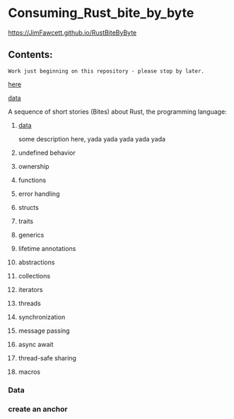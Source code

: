
# Consuming_Rust_bite_by_byte<br />

https://JimFawcett.github.io/RustBiteByByte

## Contents:

    Work just beginning on this repository - please stop by later.

[here](#place2)

[data](#data-1)

 A sequence of short stories (Bites) about Rust, the programming language:
  
1. [data](#data-1)

    some description here, yada yada yada
    yada yada

2. undefined behavior
3. ownership
4. functions
5. error handling
6. structs
7. traits
8. generics
9. lifetime annotations
10. abstractions
11. collections
12. iterators
13. threads
14. synchronization
15. message passing
16. async await
17. thread-safe sharing
18. macros


### Data <a id="data-1"></a>









### create an anchor <a id=bite-1.-data></a>

